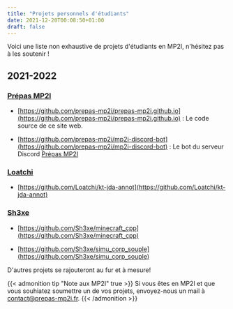 ```yaml
---
title: "Projets personnels d'étudiants"
date: 2021-12-20T00:08:50+01:00
draft: false
---
```


Voici une liste non exhaustive de projets d'étudiants en MP2I, n'hésitez pas à les soutenir !

## 2021-2022

### [Prépas MP2I](https://github.com/prepas-mp2i)

- [https://github.com/prepas-mp2i/prepas-mp2i.github.io](https://github.com/prepas-mp2i/prepas-mp2i.github.io) : Le code source de ce site web.

- [https://github.com/prepas-mp2i/mp2i-discord-bot](https://github.com/prepas-mp2i/mp2i-discord-bot) : Le bot du serveur Discord [Prépas MP2I](https://discord.gg/w4ugrwy84w)

### [Loatchi](https://github.com/Loatchi)

- [https://github.com/Loatchi/kt-jda-annot](https://github.com/Loatchi/kt-jda-annot)

### [Sh3xe](https://github.com/Sh3xe)

- [https://github.com/Sh3xe/minecraft_cpp](https://github.com/Sh3xe/minecraft_cpp)

- [https://github.com/Sh3xe/simu_corp_souple](https://github.com/Sh3xe/simu_corp_souple)

D'autres projets se rajouteront au fur et à mesure!

{{< admonition tip "Note aux MP2I" true >}}
Si vous êtes en MP2I et que vous souhiatez soumettre un de vos projets, envoyez-nous un mail à [contact@prepas-mp2i.fr](mailto:contact@prepas-mp2i.fr).
{{< /admonition >}}
